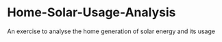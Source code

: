 # Home-Solar-Usage-Analysis
An exercise to analyse the home generation of solar energy and its usage
